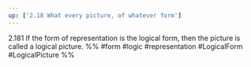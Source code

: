 ```yaml
---
up: ['2.18 What every picture, of whatever form']
---
```

2.181 If the form of representation is the logical form, then the picture is called a logical picture.
%%
#form #logic  #representation #LogicalForm #LogicalPicture %%